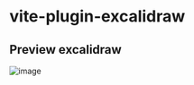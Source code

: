 # vite-plugin-excalidraw



## Preview excalidraw
![image](https://github.com/user-attachments/assets/90cfe2f3-b279-49cb-ba66-f2757a0ca44b)
